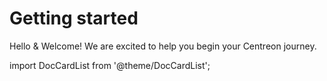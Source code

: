 # Getting started

Hello & Welcome! We are excited to help you begin your Centreon journey.

import DocCardList from '@theme/DocCardList';

<DocCardList />
